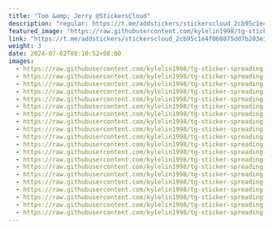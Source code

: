 ```yaml
---
title: "Tom &amp; Jerry @StickersCloud"
description: "regular: https://t.me/addstickers/stickerscloud_2cb95c1e4f060875dd7b203e3_208_by_SCBridgeToTGBot"
featured_image: "https://raw.githubusercontent.com/kylelin1998/tg-sticker-spreading-worldwide-images/main/img/86b177d2-aa9b-4050-b55b-178a22cbff5c.jpg"
link: "https://t.me/addstickers/stickerscloud_2cb95c1e4f060875dd7b203e3_208_by_SCBridgeToTGBot"
weight: 3
date: 2024-07-02T08:10:52+08:00
images:
  - https://raw.githubusercontent.com/kylelin1998/tg-sticker-spreading-worldwide-images/main/img/86b177d2-aa9b-4050-b55b-178a22cbff5c.jpg
  - https://raw.githubusercontent.com/kylelin1998/tg-sticker-spreading-worldwide-images/main/img/849a2c49-ba1d-441f-b6c5-0300107fccdb.jpg
  - https://raw.githubusercontent.com/kylelin1998/tg-sticker-spreading-worldwide-images/main/img/0efd3296-fc40-43a0-ac88-0030b7992fb4.jpg
  - https://raw.githubusercontent.com/kylelin1998/tg-sticker-spreading-worldwide-images/main/img/a80cb85a-b89a-490a-bd3f-4d9c64d6e4a7.jpg
  - https://raw.githubusercontent.com/kylelin1998/tg-sticker-spreading-worldwide-images/main/img/cb25afd5-8144-4e15-9514-a2160592fb74.jpg
  - https://raw.githubusercontent.com/kylelin1998/tg-sticker-spreading-worldwide-images/main/img/680826b3-2e2f-4f1d-af6f-cd53c9b88977.jpg
  - https://raw.githubusercontent.com/kylelin1998/tg-sticker-spreading-worldwide-images/main/img/2fac1a67-ef5d-4e05-aa78-d5c6e1c24b3b.jpg
  - https://raw.githubusercontent.com/kylelin1998/tg-sticker-spreading-worldwide-images/main/img/725be642-c6c8-4495-b64c-df2ac0f230a2.jpg
  - https://raw.githubusercontent.com/kylelin1998/tg-sticker-spreading-worldwide-images/main/img/e77792cf-dda0-4bc5-9f02-4282f6dac984.jpg
  - https://raw.githubusercontent.com/kylelin1998/tg-sticker-spreading-worldwide-images/main/img/af3832be-3b24-429d-9c01-135f5ffc02d3.jpg
  - https://raw.githubusercontent.com/kylelin1998/tg-sticker-spreading-worldwide-images/main/img/5a728fa9-6f34-4d59-8a83-d3f807d62ff0.jpg
  - https://raw.githubusercontent.com/kylelin1998/tg-sticker-spreading-worldwide-images/main/img/4f701f93-25e2-4073-a65e-e8d711327bca.jpg
  - https://raw.githubusercontent.com/kylelin1998/tg-sticker-spreading-worldwide-images/main/img/5f3b6c32-4a3c-4f37-b428-1d86d0353d16.jpg
  - https://raw.githubusercontent.com/kylelin1998/tg-sticker-spreading-worldwide-images/main/img/a24d7eb7-0e70-42e8-b8f6-5748953c9e7c.jpg
  - https://raw.githubusercontent.com/kylelin1998/tg-sticker-spreading-worldwide-images/main/img/57fc88da-45c5-4b04-9f0a-df8ed0cc7bf7.jpg
  - https://raw.githubusercontent.com/kylelin1998/tg-sticker-spreading-worldwide-images/main/img/467bd7c2-24c6-4d41-b171-45e636155859.jpg
  - https://raw.githubusercontent.com/kylelin1998/tg-sticker-spreading-worldwide-images/main/img/d6e0c854-abc0-4656-be3d-97461f158b77.jpg
  - https://raw.githubusercontent.com/kylelin1998/tg-sticker-spreading-worldwide-images/main/img/e46390fa-6c28-4736-839a-6e84b86b2ea9.jpg
  - https://raw.githubusercontent.com/kylelin1998/tg-sticker-spreading-worldwide-images/main/img/b4781c58-1d45-4b41-bd09-15d976cf72d1.jpg
  - https://raw.githubusercontent.com/kylelin1998/tg-sticker-spreading-worldwide-images/main/img/d7366e8c-8d21-402a-916a-d5c470a547bc.jpg
---
```

